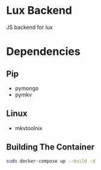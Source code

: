 # Lux Backend

JS backend for lux

# Dependencies

## Pip

- pymongo
- pymkv

## Linux

- mkvtoolnix

## Building The Container

```bash
sudo docker-compose up --build -d
```
